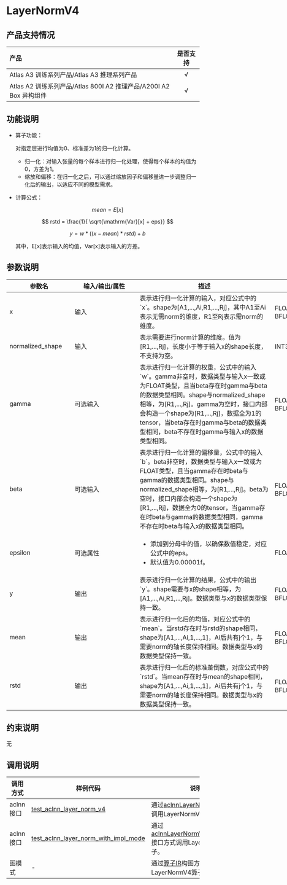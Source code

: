 # LayerNormV4

## 产品支持情况

|产品             |  是否支持  |
|:-------------------------|:----------:|
|  <term>Atlas A3 训练系列产品/Atlas A3 推理系列产品</term>   |     √    |
|  <term>Atlas A2 训练系列产品/Atlas 800I A2 推理产品/A200I A2 Box 异构组件</term>     |     √    |

## 功能说明

- 算子功能：

  对指定层进行均值为0、标准差为1的归一化计算。
  - 归一化：对输入张量的每个样本进行归一化处理，使得每个样本的均值为0，方差为1。
  - 缩放和偏移：在归一化之后，可以通过缩放因子和偏移量进一步调整归一化后的输出，以适应不同的模型需求。

- 计算公式：

  $$
  mean = {E}[x]
  $$

  $$
  rstd = \frac{1}{ \sqrt{\mathrm{Var}[x] + eps}}
  $$

  $$
  y = w*((x - mean) * rstd) + b
  $$

  其中，E[x]表示输入的均值，Var[x]表示输入的方差。

## 参数说明

<table style="undefined;table-layout: fixed; width: 1005px"><colgroup>
  <col style="width: 170px">
  <col style="width: 170px">
  <col style="width: 352px">
  <col style="width: 213px">
  <col style="width: 100px">
  </colgroup>
  <thead>
    <tr>
      <th>参数名</th>
      <th>输入/输出/属性</th>
      <th>描述</th>
      <th>数据类型</th>
      <th>数据格式</th>
    </tr></thead>
  <tbody>
    <tr>
      <td>x</td>
      <td>输入</td>
      <td>表示进行归一化计算的输入，对应公式中的`x`。shape为[A1,...,Ai,R1,...,Rj]，其中A1至Ai表示无需norm的维度，R1至Rj表示需norm的维度。</td>
      <td>FLOAT32、FLOAT16、BFLOAT16</td>
      <td>ND</td>
    </tr>
    <tr>
      <td>normalized_shape</td>
      <td>输入</td>
      <td>表示需要进行norm计算的维度。值为[R1,...,Rj]，长度小于等于输入x的shape长度，不支持为空。</td>
      <td>INT32、INT64</td>
      <td>ND</td>
    </tr>
    <tr>
      <td>gamma</td>
      <td>可选输入</td>
      <td>表示进行归一化计算的权重，公式中的输入`w`。gamma非空时，数据类型与输入x一致或为FLOAT类型，且当beta存在时gamma与beta的数据类型相同。shape与normalized_shape相等，为[R1,...,Rj]。gamma为空时，接口内部会构造一个shape为[R1,...,Rj]，数据全为1的tensor，当beta存在时gamma与beta的数据类型相同，beta不存在时gamma与输入x的数据类型相同。</td>
      <td>FLOAT32、FLOAT16、BFLOAT16</td>
      <td>ND</td>
    </tr>
    <tr>
      <td>beta</td>
      <td>可选输入</td>
      <td>表示进行归一化计算的偏移量，公式中的输入`b`。beta非空时，数据类型与输入x一致或为FLOAT类型，且当gamma存在时beta与gamma的数据类型相同。shape与normalized_shape相等，为[R1,...,Rj]。beta为空时，接口内部会构造一个shape为[R1,...,Rj]，数据全为0的tensor，当gamma存在时beta与gamma的数据类型相同，gamma不存在时beta与输入x的数据类型相同。</td>
      <td>FLOAT32、FLOAT16、BFLOAT16</td>
      <td>ND</td>
    </tr>
    <tr>
      <td>epsilon</td>
      <td>可选属性</td>
      <td><ul><li>添加到分母中的值，以确保数值稳定，对应公式中的eps。</li><li>默认值为0.00001f。</li></ul></td>
      <td>FLOAT</td>
      <td>-</td>
    </tr>
    <tr>
      <td>y</td>
      <td>输出</td>
      <td>表示进行归一化计算的结果，公式中的输出`y`。shape需要与x的shape相等，为[A1,...,Ai,R1,...,Rj]。数据类型与x的数据类型保持一致。</td>
      <td>FLOAT32、FLOAT16、BFLOAT16</td>
      <td>ND</td>
    </tr>
    <tr>
      <td>mean</td>
      <td>输出</td>
      <td>表示进行归一化后的均值，对应公式中的`mean`。当rstd存在时与rstd的shape相同，shape为[A1,...,Ai,1,...,1]，Ai后共有j个1，与需要norm的轴长度保持相同。数据类型与x的数据类型保持一致。</td>
      <td>FLOAT32、FLOAT16、BFLOAT16</td>
      <td>ND</td>
    </tr>
    <tr>
      <td>rstd</td>
      <td>输出</td>
      <td>表示进行归一化后的标准差倒数，对应公式中的`rstd`。当mean存在时与mean的shape相同，shape为[A1,...,Ai,1,...,1]，Ai后共有j个1，与需要norm的轴长度保持相同。数据类型与x的数据类型保持一致。</td>
      <td>FLOAT32、FLOAT16、BFLOAT16</td>
      <td>ND</td>
    </tr>
  </tbody></table>

## 约束说明

无

## 调用说明

| 调用方式   | 样例代码           | 说明                                         |
| ---------------- | --------------------------- | --------------------------------------------------- |
| aclnn接口  | [test_aclnn_layer_norm_v4](examples/test_aclnn_layer_norm_v4.cpp) | 通过[aclnnLayerNorm](docs/aclnnLayerNorm&aclnnLayerNormWithImplMode.md)接口方式调用LayerNormV4算子。 |
| aclnn接口  | [test_aclnn_layer_norm_with_impl_mode](examples/test_aclnn_layer_norm_with_impl_mode.cpp) | 通过[aclnnLayerNormWithImplMode](docs/aclnnLayerNorm&aclnnLayerNormWithImplMode.md)接口方式调用LayerNormV4算子。 |
| 图模式 | - | 通过[算子IR](op_graph/layer_norm_v4_proto.h)构图方式调用LayerNormV4算子。         |

<!--[test_geir_layer_norm_v4](examples/test_geir_layer_norm_v4.cpp)-->